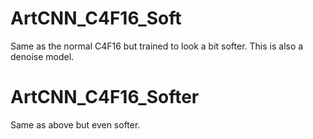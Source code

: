 # ArtCNN_C4F16_Soft
Same as the normal C4F16 but trained to look a bit softer. This is also a denoise model.

# ArtCNN_C4F16_Softer
Same as above but even softer.
